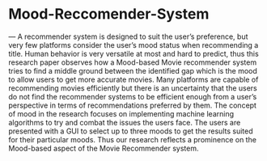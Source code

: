 # Mood-Reccomender-System
— A recommender system is designed to suit the user’s preference, but very few platforms consider the user’s mood status when recommending a title. Human behavior is very versatile at most and hard to predict, thus this research paper observes how a Mood-based Movie recommender system tries to find a middle ground between the identified gap which is the mood to allow users to get more accurate movies. Many platforms are capable of recommending movies efficiently but there is an uncertainty that the users do not find the recommender systems to be efficient enough from a user’s perspective in terms of recommendations preferred by them. The concept of mood in the research focuses on implementing machine learning algorithms to try and combat the issues the users face. The users are presented with a GUI to select up to three moods to get the results suited for their particular moods. Thus our research reflects a prominence on the Mood-based aspect of the Movie Recommender system.
